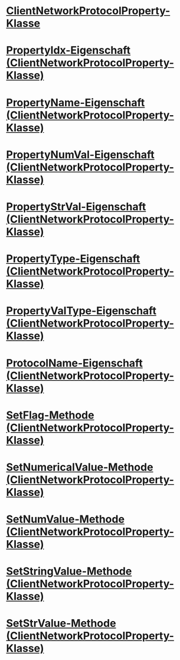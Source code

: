 # [ClientNetworkProtocolProperty-Klasse](clientnetworkprotocolproperty-class.md)
# [PropertyIdx-Eigenschaft (ClientNetworkProtocolProperty-Klasse)](propertyidx-property-clientnetworkprotocolproperty-class.md)
# [PropertyName-Eigenschaft (ClientNetworkProtocolProperty-Klasse)](propertyname-property-clientnetworkprotocolproperty-class.md)
# [PropertyNumVal-Eigenschaft (ClientNetworkProtocolProperty-Klasse)](propertynumval-property-clientnetworkprotocolproperty-class.md)
# [PropertyStrVal-Eigenschaft (ClientNetworkProtocolProperty-Klasse)](propertystrval-property-clientnetworkprotocolproperty-class.md)
# [PropertyType-Eigenschaft (ClientNetworkProtocolProperty-Klasse)](propertytype-property-clientnetworkprotocolproperty-class.md)
# [PropertyValType-Eigenschaft (ClientNetworkProtocolProperty-Klasse)](propertyvaltype-property-clientnetworkprotocolproperty-class.md)
# [ProtocolName-Eigenschaft (ClientNetworkProtocolProperty-Klasse)](protocolname-property-clientnetworkprotocolproperty-class.md)
# [SetFlag-Methode (ClientNetworkProtocolProperty-Klasse)](setflag-method-clientnetworkprotocolproperty-class.md)
# [SetNumericalValue-Methode (ClientNetworkProtocolProperty-Klasse)](setnumericalvalue-method-clientnetworkprotocolproperty-class.md)
# [SetNumValue-Methode (ClientNetworkProtocolProperty-Klasse)](setnumvalue-method-clientnetworkprotocolproperty-class.md)
# [SetStringValue-Methode (ClientNetworkProtocolProperty-Klasse)](setstringvalue-method-clientnetworkprotocolproperty-class.md)
# [SetStrValue-Methode (ClientNetworkProtocolProperty-Klasse)](setstrvalue-method-clientnetworkprotocolproperty-class.md)
